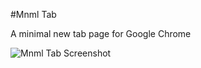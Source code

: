 #Mnml Tab

A minimal new tab page for Google Chrome

![Mnml Tab Screenshot](https://i.imgur.com/Ujgif4a.png)
